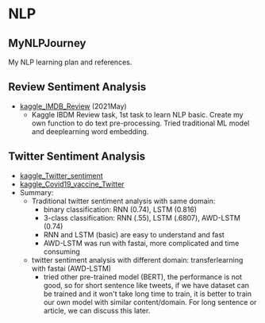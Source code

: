 # NLP
 
## MyNLPJourney
My NLP learning plan and references.

## Review Sentiment Analysis
* [kaggle_IMDB_Review](https://github.com/jinfeijoy/NLP/tree/main/kaggle_IMDB_Review) (2021May)
   * Kaggle IBDM Review task, 1st task to learn NLP basic. Create my own function to do text pre-processing. Tried traditional ML model and deeplearning word embedding. 
   
## Twitter Sentiment Analysis
* [kaggle_Twitter_sentiment](https://github.com/jinfeijoy/NLP/tree/main/kaggle_Twitter_sentiment)
* [kaggle_Covid19_vaccine_Twitter](https://github.com/jinfeijoy/NLP/tree/main/kaggle_Covid19_vaccine_Twitter)
* Summary:
  * Traditional twitter sentiment analysis with same domain: 
    * binary classification: RNN (0.74), LSTM (0.816)
    * 3-class classification: RNN (.55), LSTM (.6807), AWD-LSTM (0.74) 
    * RNN and LSTM (basic) are easy to understand and fast
    * AWD-LSTM was run with fastai, more complicated and time consuming 
  * twitter sentiment analysis with different domain: transferlearning with fastai (AWD-LSTM) 
    * tried other pre-trained model (BERT), the performance is not good, so for short sentence like tweets, if we have dataset can be trained and it won't take long time to train, it is better to train our own model with similar content/domain. For long sentence or article, we can discuss this later. 
